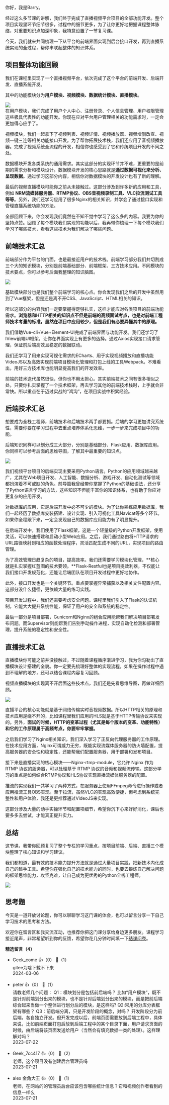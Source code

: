 你好，我是Barry。

经过这么多节课的讲解，我们终于完成了直播视频平台项目的全部功能开发。整个项目实现里环节细节很多，过程中的细节更多，为了让你更好地把握课程整体脉络，对重要知识点加深印象，我特意设置了一节复习课。

今天，我们就来共同梳理一下从平台的前端界面实现到后台接口开发，再到直播系统实现的全过程，帮你串联起整体的知识体系。

## 项目整体功能回顾

我们在课程里实现了一个直播视频平台，依次完成了这个平台的前端开发、后端开发、直播系统开发。

其中的功能模块分为**用户模块、视频模块、数据统计模块、直播模块**。

![](https://static001.geekbang.org/resource/image/e1/76/e1f6d018f9e42bcf07107f545e7e0a76.jpg?wh=2771x1528)  
在用户模块，我们完成了用户个人中心、注册登录、个人信息管理、用户权限管理这些极具代表性的功能开发。你现在应对平台用户管理相关的功能需求时，一定会更加得心应手了。

视频模块，我们一起拿下了视频列表、视频详情、视频播放器、视频增删改查、视频一键三连等相关功能接口开发。为了帮你拓展技术栈，我们还应用了音视频播放器。完成了视频系统全流程的开发，相信你也感受到了它和传统项目开发的不同之处。

数据模块开发各类系统的通用需求。其实这部分的实现环节并不难，更重要的是前期的需求分析和模块设计。数据模块开发的核心思路就是**通过数据可视化来分析、呈现数据**。通过学习这部分内容，相信你对数据模块的开发设计也有了新的理解。

最后的视频直播模块可能你之前从未接触过。这部分涉及到许多新的应用和工具，例如 **NRM流媒体服务器、RTMP协议、OBS音视频录制工具、VLC拉流测试工具等等**。另外，我们还学习应用了很多Nginx的相关知识，并学会了通过接口实现和管理直播系统功能的方法。

全部回顾下来，你会发现我们竟然在不知不觉中学习了这么多的内容。我要为你的坚持点赞。回顾了每个模块我们实现的功能以后，我再带你梳理一下每个模块我们学习了哪些技术，看看这些技术为我们解决了哪些问题。

## 前端技术汇总

前端部分作为平台的门面，也是最接近用户的技术栈。前端学习部分我们共切割成三个大的知识模块，分别是前端基础部分、前端框架、三方技术应用。不同模块的技术要点，你可以参考后面我整理的知识脑图。

![](https://static001.geekbang.org/resource/image/91/e8/915dd7c42e251df9dafcf48721a38be8.jpg?wh=4165x3079)

基础模块部分也是我们整个前端学习的核心点。你会发现我们之后的开发中虽然用到了Vue框架，但是还是离不开CSS、JavaScript、HTML相关的知识。

所以这部分的内容我们一定要掌握得足够扎实，这样才能应对各类项目的前端功能需求。**浏览器和HTTP相关的知识点不但是前端的高频面试考点，也是对前端工程师技术考量的标准，虽然在项目中应用较少，但是我们有必要弄懂其中的原理。**

我们借助Vue-cli+Vue+Element-UI完成了前端界面与功能开发。我们还学习了IView前端UI框架，让你在界面实现上有更多的选择。通过Axios实现接口请求管理，保证前后端高效且稳定的数据联动。

我们还学习了用来实现可视化需求的ECharts、用于实现视频播放和直播功能VideoJS以及高效实现前端项目模块化管理和打包上线的工具Webpack。不难看出，用好三方技术库也能明显提高我们的开发效率。

前端的技术迭代虽然很快，但你也不用太担心。其实前端技术之间有很多相似之处，只要你扎实掌握了一个技术框架，再去学习其他的前端技术栈时，上手就会非常快。所以重点在于迈过实战的“鸿沟”，在项目实战中积累经验。

## 后端技术汇总

想要成为全栈工程师，前端技术和后端技术两手都要抓。后端的学习更加讲究系统性，需要你要在学习过程中去重点培养体系化思维，一步一步来完成项目中的功能。

后端知识同样可以划分成三大部分，分别是基础部分、Flask应用、数据库应用。你同样可以参考后面的思维导图，了解其中最重要的知识点。

![](https://static001.geekbang.org/resource/image/9e/dd/9e6b43c170e6fcd9e87797e48b45b4dd.jpg?wh=4165x3079)

我们视频平台项目的后端实现主要采用Python语言。Python的应用领域越来越广，尤其在Web项目开发、人工智能、数据分析、游戏开发、自动化测试等领域都扮演着不可或缺的角色。前导篇我曾经带你掌握了Python的基础语法，还分享了Python语言学习的方法，这些知识不但能丰富你的知识体系，也有助于你应对更复杂的应用开发。

对数据库的应用，它是后端开发中必不可少的模块。为了让你熟练应用数据库，我们一起经历了数据库安装搭建、设计实现、引入可视化工具Navicat等多个环节。如果你全程跟下来，一定会发现自己的数据库应用能力有了明显提升。

在后端开发中，我们使用了Flask框架，这是一个轻量级的Python开发框架，使用灵活，可以快速搭建和启动小型Web应用。之后，我们通过路由将HTTP请求的URL路径映射到相应的函数处理程序，灵活匹配生成不同的URL，实现项目的路由管理。

为了高效管理日趋复杂的项目，提高效率。我们还需要学习模块化管理，**核心就是扎实掌握红蓝图的技术要领。**Flask-Restful也是项目提效利器，不仅能让我们接口开发规范化，还能让后端团队在项目开发过程中更好地协作。

此外，接口开发也是一个关键环节。重点要掌握异常捕获以及相关文件配置内容。这部分没什么捷径，更依赖大量的练习实践。

项目开发过程中，我们还需要考虑安全问题。课程里我们引入了Flask的认证机制，它能大大提升系统性能，保证了用户的安全和系统的稳定性。

最后一部分是项目部署，Gunicorn和Nginx的组合应用能帮我们解决项目部署发布问题。而Supervisor则能帮我们告别手动操作进程，实现自动化检测和部署管理，提升系统的稳定性和安全性。

## 直播技术汇总

直播模块你可能之前并没接触过，不过随着课程循序渐进学习，我为你勾勒出了直播模块设计搭建的全貌。你一定要先梳理好整体的实现流程，如果在操作过程中遇到不理解的地方，还可以结合课程内容复习回顾。

视频直播模块的实现离不开后面这些技术点，我们还是先看思维导图，再做详细回顾。

![](https://static001.geekbang.org/resource/image/96/e9/96abc2632cf02d0aa86ab504525a38e9.jpg?wh=4165x3079)

直播平台的核心功能就是基于网络传输实时音视频数据。所以HTTP相关的原理和技术应用是绕不开的，比如课程里我们应用的HLS就是基于HTTP传输协议来实现的。另外，**面试的时候，HTTP的变革过程（尤其是每个版本的变革、功能特性）和它的工作原理属于高频考点，你要牢牢掌握。**

之后我们学习了Nginx相关知识，我们深入学习了正反向代理服务器的工作原理。在技术应用方面，Nginx可谓威力无穷，既能实现流媒体服务器的防火墙配置，提高服务器的安全性和稳定性，还能帮我们配置服务器，用于部署和发布项目。

接下来是直播实现的核心模块——Nginx-rtmp-module，它允许 Nginx 作为 RTMP 协议的服务器，可以处理基于 RTMP 协议的音频和视频流传输。这部分学习的重点是如何结合RTMP协议和HLS协议实现直播流媒体服务器的配置。

推流的实现我们一共学习了两种方式，在服务器上使用FFmpeg命令进行操作或者应用推流工具OBS实现。至于拉流，虽然VLC的实现高效便捷，但考虑到系统完整性和用户体验，我还是更推荐通过VideoJS来实现。

这部分涉及大量的动手实操环节和配置项细节，希望你沉下心来好好消化，课后也要多多去尝试，才能真正提升实力。

## 总结

这节课，我带你回顾复习了整个专栏的学习重点，按项目前端、后端、直播三个模块整理了核心知识和学习建议。

我们都知道，最有效的技术能力提升方法就是通过大量项目实践，把新技术内化成自己的趁手工具。希望你在强化自己的技术能力的同时，也要去锻炼自己解决问题的框架思维能力，攻坚克难，让自己成为更优秀的Python全栈工程师。

![](https://static001.geekbang.org/resource/image/3c/9a/3c511f2e20fdf287833f6b18e119b59a.jpg?wh=2018x829)

## 思考题

今天是一道开放讨论题，你可以聊聊学习这门课的体会，也可以留言分享一下自己学习技术的思考和方法。

欢迎你在留言区和我交流互动，也推荐你把这门课分享给身边更多朋友。课程学习接近尾声，非常希望听到你的反馈，希望你花几分钟时间填一下[结课问卷](https://jinshuju.net/f/hoWpyp)。
<div><strong>精选留言（4）</strong></div><ul>
<li><span>Geek_come</span> 👍（0） 💬（1）<div>gitee为啥下载不下来</div>2024-03-06</li><br/><li><span>peter</span> 👍（0） 💬（1）<div>请教老师几个问题：
Q1：模块划分是包括前后端吗？
比如“用户模块”，既不是针对前端划分出来的模块，也不是针对后端划分出来的模块，而是把前后端综合起来当做一个整体进行划分后的模块，是这样吗?
Q2:常用的分库分表框架有哪些？
Q3：前后端分离，只是开发阶段的概念，对吗？
开发阶段分为前后端，各自独立开发。但开发完成以后，前端页面需要放到后端工程中，具体来说，比如前端页面打包后放到后端工程中的某个目录下面，用户请求页面的时候，由后端将该页面发送给用户（当然会有填充数据一类的处理）。这样理解对吗？</div>2023-07-22</li><br/><li><span>Geek_7cc417</span> 👍（0） 💬（2）<div>老师，这个项目没有创建后台管理员吗</div>2023-07-21</li><br/><li><span>alex 金角大王</span> 👍（0） 💬（1）<div>老师，在网站的的管理员后台应该包含哪些统计信息？它和视频创作者看到的信息一样么</div>2023-07-21</li><br/>
</ul>